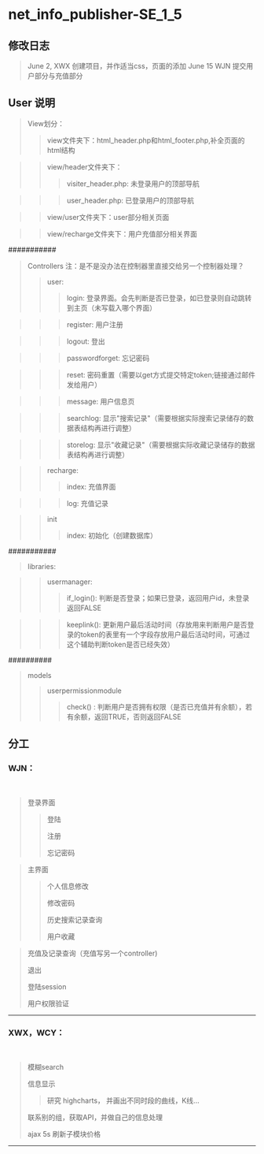 ﻿net_info_publisher-SE_1_5
=========================

修改日志
-------------------------
> June 2, XWX 创建项目，并作适当css，页面的添加
> June 15 WJN 提交用户部分与充值部分

User 说明
-------------------------
> View划分：
> > view文件夹下：html_header.php和html_footer.php,补全页面的html结构

> > view/header文件夹下：
> > > visiter_header.php:  未登录用户的顶部导航

> > > user_header.php:     已登录用户的顶部导航

> > view/user文件夹下：user部分相关页面

> > view/recharge文件夹下：用户充值部分相关界面

###########
> Controllers 
> 注：是不是没办法在控制器里直接交给另一个控制器处理？
> > user:
> > > login:  登录界面。会先判断是否已登录，如已登录则自动跳转到主页（未写载入哪个界面）

> > > register: 用户注册

> > > logout: 登出

> > > passwordforget: 忘记密码

> > > reset:  密码重置（需要以get方式提交特定token;链接通过邮件发给用户）

> > > message:  用户信息页

> > > searchlog:  显示"搜索记录"（需要根据实际搜索记录储存的数据表结构再进行调整）

> > > storelog: 显示"收藏记录"（需要根据实际收藏记录储存的数据表结构再进行调整）

> > recharge:
> > > index: 充值界面

> > > log: 充值记录

> > init
> > > index: 初始化（创建数据库）

###########
> libraries:

> > usermanager:
> > >if_login(): 判断是否登录；如果已登录，返回用户id，未登录返回FALSE

> > >keeplink(): 更新用户最后活动时间（存放用来判断用户是否登录的token的表里有一个字段存放用户最后活动时间，可通过这个辅助判断token是否已经失效）


##########
> models
> > userpermissionmodule
> > > check() : 判断用户是否拥有权限（是否已充值并有余额），若有余额，返回TRUE，否则返回FALSE


分工
-------------------------

### WJN：</h2><br/>
> 登录界面
> > 登陆
> > 
> > 注册
> > 
> > 忘记密码

> 主界面
> > 个人信息修改
> > 
> > 修改密码
> > 
> > 历史搜索记录查询
> > 
> > 用户收藏

> 充值及记录查询（充值写另一个controller)
> 
> 退出
> 
> 登陆session
> 
> 用户权限验证

-------------------------
### XWX，WCY：</h2><br/>
> 模糊search
> 
> 信息显示
> > 研究 highcharts， 并画出不同时段的曲线，K线...
> 
> 联系别的组，获取API，并做自己的信息处理
> 
> ajax 5s 刷新子模块价格

-------------------------
